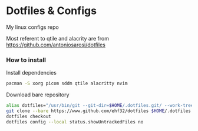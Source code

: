 # Dotfiles & Configs
My linux configs repo

Most referent to qtile and alacrity are from https://github.com/antoniosarosi/dotfiles


### How to install
Install dependencies
```bash
pacman -S xorg picom sddm qtile alacritty nvim
```
Download bare repository
```bash
alias dotfiles="/usr/bin/git --git-dir=$HOME/.dotfiles.git/ --work-tree=$HOME"
git clone --bare https://www.github.com/ehf32/dotfiles $HOME/.dotfiles.git
dotfiles checkout
dotfiles config --local status.showUntrackedFiles no
```

